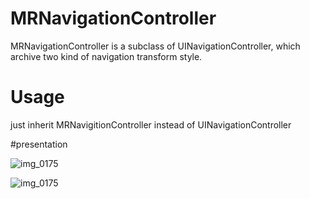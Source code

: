 # MRNavigationController
  MRNavigationController is a subclass of UINavigationController, which archive two kind of navigation transform style.

# Usage 
  just inherit MRNavigitionController instead of UINavigationController

#presentation


 ![img_0175](https://github.com/renmax/MRNavigationController/blob/master/Simulator%20Screen%20Shot%202015%E5%B9%B412%E6%9C%8830%E6%97%A5%20%E4%B8%8B%E5%8D%883.29.04.png) 


  ![img_0175](https://github.com/renmax/MRNavigationController/blob/master/Simulator%20Screen%20Shot%202015%E5%B9%B412%E6%9C%8830%E6%97%A5%20%E4%B8%8B%E5%8D%883.29.22.png)
 


